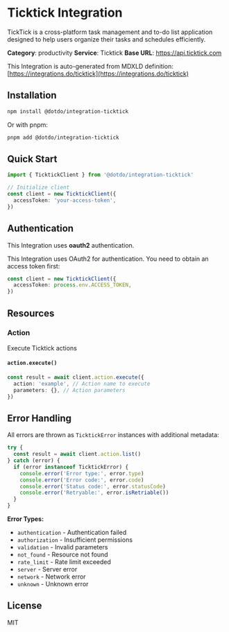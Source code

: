 # Ticktick Integration

TickTick is a cross-platform task management and to-do list application designed to help users organize their tasks and schedules efficiently.

**Category**: productivity
**Service**: Ticktick
**Base URL**: https://api.ticktick.com

This Integration is auto-generated from MDXLD definition: [https://integrations.do/ticktick](https://integrations.do/ticktick)

## Installation

```bash
npm install @dotdo/integration-ticktick
```

Or with pnpm:

```bash
pnpm add @dotdo/integration-ticktick
```

## Quick Start

```typescript
import { TicktickClient } from '@dotdo/integration-ticktick'

// Initialize client
const client = new TicktickClient({
  accessToken: 'your-access-token',
})
```

## Authentication

This Integration uses **oauth2** authentication.

This Integration uses OAuth2 for authentication. You need to obtain an access token first:

```typescript
const client = new TicktickClient({
  accessToken: process.env.ACCESS_TOKEN,
})
```

## Resources

### Action

Execute Ticktick actions

#### `action.execute()`

```typescript
const result = await client.action.execute({
  action: 'example', // Action name to execute
  parameters: {}, // Action parameters
})
```

## Error Handling

All errors are thrown as `TicktickError` instances with additional metadata:

```typescript
try {
  const result = await client.action.list()
} catch (error) {
  if (error instanceof TicktickError) {
    console.error('Error type:', error.type)
    console.error('Error code:', error.code)
    console.error('Status code:', error.statusCode)
    console.error('Retryable:', error.isRetriable())
  }
}
```

**Error Types:**

- `authentication` - Authentication failed
- `authorization` - Insufficient permissions
- `validation` - Invalid parameters
- `not_found` - Resource not found
- `rate_limit` - Rate limit exceeded
- `server` - Server error
- `network` - Network error
- `unknown` - Unknown error

## License

MIT
